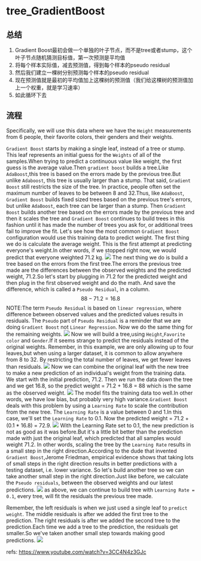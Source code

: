 # tree_GradientBoost

## 总结
1. Gradient Boost最初会做一个单独的叶子节点，而不是tree或者stump，这个叶子节点随机猜测目标值，第一次预测是平均值
2. 将每个样本实际值，减去预测值，得到每个样本的pseudo residual
3. 然后我们建立一棵树分别预测每个样本的pseudo residual
4. 现在预测值就是最初的平均值加上这棵树的预测值（我们给这棵树的预测值加上一个权重，就是学习速率）
5. 如此循环下去



## 流程
Specifically, we will use this data where we have the `Height` measurements from 6 people, their favorite colors, their genders and their weights.

`Gradient Boost` starts by making a single leaf, instead of a tree or stump. This leaf represents an initial guess for the `Weights` of all of the samples.When trying to predict a continuous value like weight, the first guess is the average value.Then `gradient boost` builds a tree.Like `AdaBoost`,this tree is based on the errors made by the previous tree.But unlike `Adaboost`, this tree is usually larger than a stump. That said, `Gradient Boost` still restricts the size of the tree.
In practice, people often set the maximum number of leaves to be between 8 and 32.Thus, like `AdaBoost`, `Gradient Boost` builds fixed sized trees based on the previous tree's errors, but unlike `AdaBoost`, each tree can be larger than a stump.
Then `Gradient Boost` builds another tree based on the errors made by the previous tree and then it scales the tree and `Gradient Boost` continues to build trees in this fashion until it has made the number of trees you ask for, or additional trees fail to improve the fit.
Let's see how the most common `Gradient Boost` configuration would use this training data to predict weight.
The first thing we do is calculate the average weight. This is the first attempt at predicting everyone's weight.In other words, if we stopped right now, we would predict that everyone weighted 71.2 kg.
![](./alg_tree_GradientBoost/1.png)
The next thing we do is build a tree based on the errors from the first tree.The errors the previous tree made are the differences between the observed weights and the predicted weight, 71.2.So let's start by plugging in 71.2 for the predicted weight and then plug in the first observed weight and do the math. And save the difference, which is called a `Pseudo Residual`, in a column.
$$ 88-71.2=16.8  $$
NOTE:The term `Pseudo Residual` is based on `linear regression`, where difference between observed values and the predicted values results in residuals. The `Pseudo` part of `Pseudo Residual` is a reminder that we are doing `Gradient Boost` not `Linear Regression`.
Now we do the same thing for the remaining weights.
![](./alg_tree_GradientBoost/2.png)
Now we will build a tree,using `Height`,`Favorite color` and `Gender`.If it seems strange to predict the residuals instead of the original weights.
Remember, in this example, we are only allowing up to four leaves,but when using a larger dataset, it is common to allow anywhere from 8 to 32. By restricting the total number of leaves, we get fewer leaves than residuals.
![](./alg_tree_GradientBoost/3.gif)
Now we can combine the original leaf with the new tree to make a new prediction of an individual's weight from the training data. We start with the initial prediction, 71.2. Then we run the data down the tree and we get 16.8, so the predict weight = 71.2 + 16.8 = 88 which is the same as the observed weight.
![](./alg_tree_GradientBoost/4.gif)
The model fits the training data too well.In other words, we have low bias, but probably very high variance.`Gradient Boost` deals with this problem by using a `Learning Rate` to scale the contribution from the new tree. The `Learning Rate` is a value between 0 and 1.In this case, we'll set the `Learning Rate` to 0.1. Now the predicted weight = 71.2 + (0.1 * 16.8) = 72.9.
![](./alg_tree_GradientBoost/5.png)
With the Learning Rate set to 0.1, the new prediction is not as good as it was before.But it's a little bit better than the prediction made with just the original leaf, which predicted that all samples would weight 71.2.
In other words, scaling the tree by the `Learning Rate` results in a small step in the right direction.According to the dude that invented `Gradient Boost`,Jerome Friedman, empirical evidence shows that taking lots of small steps in the right direction results in better predictions with a testing dataset, i.e. lower variance.
So let's build another tree so we can take another small step in the right direction.Just like before, we calculate the `Pseudo residuals`, between the observed weights and our latest predictions.
![](./alg_tree_GradientBoost/6.gif)
as above, we can continue to build tree with `Learning Rate = 0.1`, every tree, will fit the residuals the previous tree made.

Remember, the left residuals is when we just used a single leaf to `predict weight`. The middle residuals is after we added the first tree to the prediction. The right residuals is after we added the second tree to the prediction.Each time we add a tree to the prediction, the residuals get smaller.So we've taken another small step towards making good predictions.
![](./alg_tree_GradientBoost/7.png)




















refs:
https://www.youtube.com/watch?v=3CC4N4z3GJc
